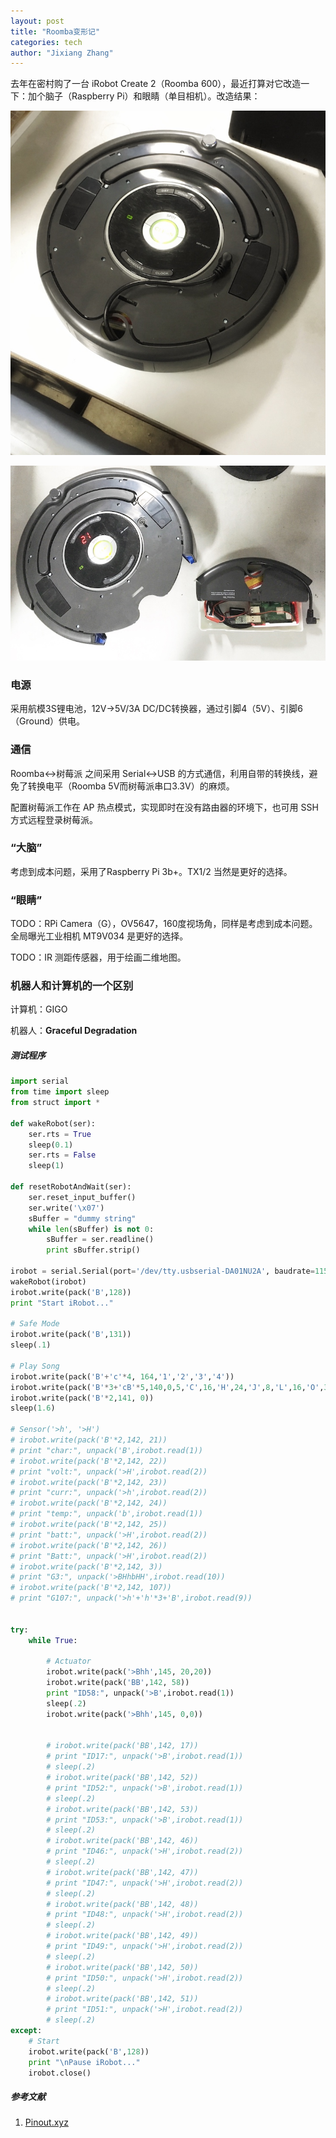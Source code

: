 ```yaml
---
layout: post
title: "Roomba变形记"
categories: tech
author: "Jixiang Zhang"
---
```


去年在密村购了一台 iRobot  Create 2（Roomba 600），最近打算对它改造一下：加个脑子（Raspberry Pi）和眼睛（单目相机）。改造结果：

![](/images/roomba00.jpeg)

![](/images/roomba01.jpeg)

### 电源

采用航模3S锂电池，12V$\to$5V/3A DC/DC转换器，通过引脚4（5V）、引脚6（Ground）供电。



### 通信

Roomba$\leftrightarrow$树莓派 之间采用 Serial$\leftrightarrow$USB 的方式通信，利用自带的转换线，避免了转换电平（Roomba 5V而树莓派串口3.3V）的麻烦。

配置树莓派工作在 AP 热点模式，实现即时在没有路由器的环境下，也可用 SSH 方式远程登录树莓派。



### “大脑”

考虑到成本问题，采用了Raspberry Pi 3b+。TX1/2 当然是更好的选择。



### “眼睛”

TODO：RPi Camera（G），OV5647，160度视场角，同样是考虑到成本问题。全局曝光工业相机 MT9V034 是更好的选择。

TODO：IR 测距传感器，用于绘画二维地图。



### 机器人和计算机的一个区别

计算机：GIGO

机器人：**Graceful Degradation**

##### 测试程序

```python
import serial
from time import sleep
from struct import *

def wakeRobot(ser):
    ser.rts = True
    sleep(0.1)
    ser.rts = False
    sleep(1)

def resetRobotAndWait(ser):
    ser.reset_input_buffer()
    ser.write('\x07')
    sBuffer = "dummy string"
    while len(sBuffer) is not 0:
        sBuffer = ser.readline()
        print sBuffer.strip()

irobot = serial.Serial(port='/dev/tty.usbserial-DA01NU2A', baudrate=115200, timeout = 3.0)
wakeRobot(irobot)
irobot.write(pack('B',128))
print "Start iRobot..."

# Safe Mode
irobot.write(pack('B',131))
sleep(.1)

# Play Song
irobot.write(pack('B'+'c'*4, 164,'1','2','3','4'))
irobot.write(pack('B'*3+'cB'*5,140,0,5,'C',16,'H',24,'J',8,'L',16,'O',32))
irobot.write(pack('B'*2,141, 0))
sleep(1.6)

# Sensor('>h', '>H')
# irobot.write(pack('B'*2,142, 21))
# print "char:", unpack('B',irobot.read(1))
# irobot.write(pack('B'*2,142, 22))
# print "volt:", unpack('>H',irobot.read(2))
# irobot.write(pack('B'*2,142, 23))
# print "curr:", unpack('>h',irobot.read(2))
# irobot.write(pack('B'*2,142, 24))
# print "temp:", unpack('b',irobot.read(1))
# irobot.write(pack('B'*2,142, 25))
# print "batt:", unpack('>H',irobot.read(2))
# irobot.write(pack('B'*2,142, 26))
# print "Batt:", unpack('>H',irobot.read(2))
# irobot.write(pack('B'*2,142, 3))
# print "G3:", unpack('>BHhbHH',irobot.read(10))
# irobot.write(pack('B'*2,142, 107))
# print "G107:", unpack('>h'+'h'*3+'B',irobot.read(9))


try:
    while True:

        # Actuator
        irobot.write(pack('>Bhh',145, 20,20))
        irobot.write(pack('BB',142, 58))
        print "ID58:", unpack('>B',irobot.read(1))
        sleep(.2)
        irobot.write(pack('>Bhh',145, 0,0))


        # irobot.write(pack('BB',142, 17))
        # print "ID17:", unpack('>B',irobot.read(1))
        # sleep(.2)         
        # irobot.write(pack('BB',142, 52))
        # print "ID52:", unpack('>B',irobot.read(1))
        # sleep(.2)        
        # irobot.write(pack('BB',142, 53))
        # print "ID53:", unpack('>B',irobot.read(1))
        # sleep(.2)
        # irobot.write(pack('BB',142, 46))
        # print "ID46:", unpack('>H',irobot.read(2))
        # sleep(.2)        
        # irobot.write(pack('BB',142, 47))
        # print "ID47:", unpack('>H',irobot.read(2))
        # sleep(.2)
        # irobot.write(pack('BB',142, 48))
        # print "ID48:", unpack('>H',irobot.read(2))
        # sleep(.2)
        # irobot.write(pack('BB',142, 49))
        # print "ID49:", unpack('>H',irobot.read(2))
        # sleep(.2)
        # irobot.write(pack('BB',142, 50))
        # print "ID50:", unpack('>H',irobot.read(2))
        # sleep(.2)
        # irobot.write(pack('BB',142, 51))
        # print "ID51:", unpack('>H',irobot.read(2))
        # sleep(.2)        
except:
    # Start
    irobot.write(pack('B',128))
    print "\nPause iRobot..."
    irobot.close()
```



##### 参考文献

1. [Pinout.xyz](https://pinout.xyz/pinout/ground)